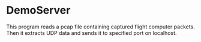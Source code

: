 DemoServer
==========

This program reads a pcap file containing captured flight computer packets. Then it extracts UDP data and sends it to specified port on localhost.
